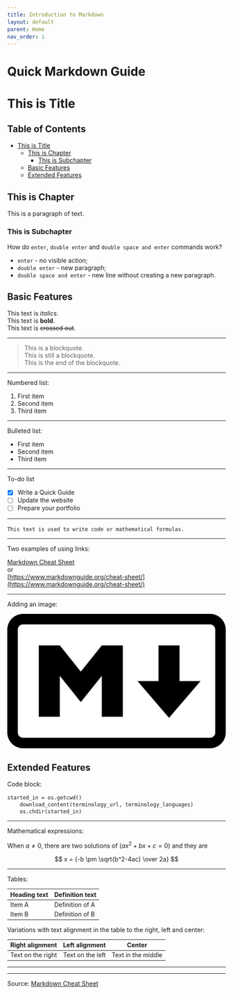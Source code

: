 ```yaml
---
title: Introduction to Markdown
layout: default
parent: Home
nav_order: 1
---
```


# Quick Markdown Guide <!-- omit in toc -->

<!-- this is a comment, but Visual Studio Code (VSC) and its extensions can still read it as action -->

# This is Title

## Table of Contents <!-- omit in toc -->

- [This is Title](#this-is-title)
  - [This is Chapter](#this-is-chapter)
    - [This is Subchapter](#this-is-subchapter)
  - [Basic Features](#basic-features)
  - [Extended Features](#extended-features)

## This is Chapter

This is a paragraph of text.

### This is Subchapter

How do `enter`, `double enter` and `double space and enter` commands work?

- `enter` - no visible action;  
- `double enter` - new paragraph;  
- `double space and enter` - new line without creating a new paragraph.

## Basic Features

This text is *italics*.  
This text is **bold**.  
This text is ~~crossed out~~.

---

> This is a blockquote.  
This is still a blockquote.  
This is the end of the blockquote.

---

Numbered list:
1. First item
2. Second item
3. Third item

---

Bulleted list:
- First item
- Second item
- Third item

---

To-do list
- [x] Write a Quick Guide
- [ ] Update the website
- [ ] Prepare your portfolio

---

`This text is used to write code or mathematical formulas.`

---

Two examples of using links:

[Markdown Cheat Sheet](https://www.markdownguide.org/cheat-sheet/)  
or  
[https://www.markdownguide.org/cheat-sheet/](https://www.markdownguide.org/cheat-sheet/)

---

Adding an image: 

![Alternative text](../images/MarkdownLogo.png)

## Extended Features

Code block:
```
started_in = os.getcwd()
    download_content(terminology_url, terminology_languages)
    os.chdir(started_in)
```

---
Mathematical expressions:

When $a \ne 0$, there are two solutions of $(ax^2 + bx + c = 0)$ and they are 

$$
x = {-b \pm \sqrt{b^2-4ac} \over 2a} 
$$

---

Tables:

| Heading text | Definition text |
| ------------ | --------------- |
| Item A       | Definition of A |
| Item B       | Definition of B |

Variations with text alignment in the table to the right, left and center:

| Right alignment                    |                    Left alignment |      Center       |
| :--------------------------------- | --------------------------------: | :---------------: |
| Text on the right | Text on the left | Text in the middle |

---
---

Source: [Markdown Cheat Sheet](https://www.markdownguide.org/cheat-sheet/) 
